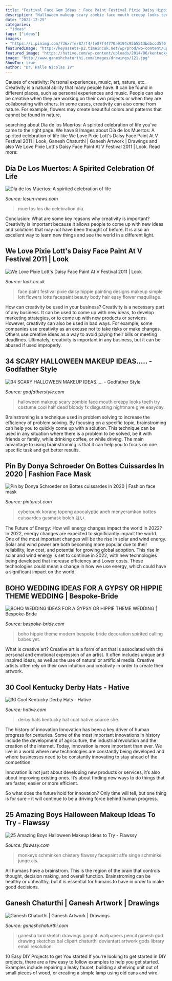 ```yaml
---
title: "Festival Face Gem Ideas : Face Paint Festival Pixie Daisy Hippie Painting Designs Makeup Simple Lott Flowers Lotts Facepaint Beauty Body Hair Easy Flower Maquillage"
description: "Halloween makeup scary zombie face mouth creepy looks teeth try costume cool half dead bloody fx disgusting nightmare give easyday"
date: "2022-12-25"
categories:
- "ideas"
tags: ["ideas"]
images:
- "https://i.pinimg.com/736x/fe/87/f4/fe87f44770a9194c92b5513bdbccd5f0.jpg"
featuredImage: "http://keyassets-p2.timeincuk.net/wp/prod/wp-content/uploads/sites/57/2011/08/pixieloittmacmmainimage.jpg"
featured_image: "https://hative.com/wp-content/uploads/2014/06/kentucky-derby-hats/2-kentucky-derby-hats.jpg"
image: "http://www.ganeshchaturthi.com/images/drawings/121.jpg"
ShowToc: true
author: "Dr. Halle Nicolas IV"
---
```



Causes of creativity: Personal experiences, music, art, nature, etc.
Creativity is a natural ability that many people have. It can be found in different places, such as personal experiences and music. People can also be creative when they are working on their own projects or when they are collaborating with others. In some cases, creativity can also come from nature. For example, flowers may create beautiful colors and patterns that cannot be found in nature.

	

		
searching about Día de los Muertos: A spirited celebration of life you've came to the right page. We have 8 Images about Día de los Muertos: A spirited celebration of life like We Love Pixie Lott&#039;s Daisy Face Paint At V Festival 2011 | Look, Ganesh Chaturthi | Ganesh Artwork | Drawings and also We Love Pixie Lott&#039;s Daisy Face Paint At V Festival 2011 | Look. Read more:
		
    
## Día De Los Muertos: A Spirited Celebration Of Life

<img loading=lazy src="https://www.gannett-cdn.com/-mm-/cc8e90d3b650539a40bd5ec86b6cb7b87b123189/c=0-247-4302-2677/local/-/media/2016/10/24/TXNMGroup/LasCruces/636129277023766552-Dia-de-los-Muertos-1-.jpg?width=3200&amp;height=1808&amp;fit=crop&amp;format=pjpg&amp;auto=webp" onerror="this.onerror=null;this.src='https://tse2.mm.bing.net/th?id=OIP.sy6KFnPy2Nzbs2d69tXtCQHaEL&amp;pid=15.1';" alt="Día de los Muertos: A spirited celebration of life">

_Source: lcsun-news.com_

>muertos los dia celebration día. 

	

Conclusion: What are some key reasons why creativity is important?
Creativity is important because it allows people to come up with new ideas and solutions that may not have been thought of before. It is also an excellent way to learn new things and see the world in a different light.

    
## We Love Pixie Lott&#039;s Daisy Face Paint At V Festival 2011 | Look

<img loading=lazy src="http://keyassets-p2.timeincuk.net/wp/prod/wp-content/uploads/sites/57/2011/08/pixieloittmacmmainimage.jpg" onerror="this.onerror=null;this.src='https://tse2.mm.bing.net/th?id=OIP.vkrB6bMaqOcZkArl9l1JGwHaGN&amp;pid=15.1';" alt="We Love Pixie Lott&#039;s Daisy Face Paint At V Festival 2011 | Look">

_Source: look.co.uk_

>face paint festival pixie daisy hippie painting designs makeup simple lott flowers lotts facepaint beauty body hair easy flower maquillage. 

	

How can creativity be used in your business?
Creativity is a necessary part of any business. It can be used to come up with new ideas, to develop marketing strategies, or to come up with new products or services. However, creativity can also be used in bad ways. For example, some companies use creativity as an excuse not to take risks or make changes. Others use creative ideas as a way to avoid paying their bills or meeting deadlines. Ultimately, creativity is important in any business, but it can be abused if used improperly.

    
## 34 SCARY HALLOWEEN MAKEUP IDEAS..... - Godfather Style

<img loading=lazy src="http://godfatherstyle.com/wp-content/uploads/2016/08/scary-makeup-....jpg" onerror="this.onerror=null;this.src='https://tse4.mm.bing.net/th?id=OIP.ySSkgmOg2xd6tRKxBT3AngHaLB&amp;pid=15.1';" alt="34 SCARY HALLOWEEN MAKEUP IDEAS..... - Godfather Style">

_Source: godfatherstyle.com_

>halloween makeup scary zombie face mouth creepy looks teeth try costume cool half dead bloody fx disgusting nightmare give easyday. 

	

Brainstroming is a technique used in problem solving to increase the efficiency of problem solving. By focusing on a specific topic, brainstroming can help you to quickly come up with a solution. This technique can be used in any situation where there is a problem to be solved, be it with friends or family, while drinking coffee, or while driving. The main advantage to using brainstroming is that it can help you to focus on one specific task and get better results.

    
## Pin By Donya Schroeder On Bottes Cuissardes In 2020 | Fashion Face Mask

<img loading=lazy src="https://i.pinimg.com/736x/fe/87/f4/fe87f44770a9194c92b5513bdbccd5f0.jpg" onerror="this.onerror=null;this.src='https://tse1.mm.bing.net/th?id=OIP.wWMsjzLsTSfvibo0netOSgAAAA&amp;pid=15.1';" alt="Pin by Donya Schroeder on Bottes cuissardes in 2020 | Fashion face mask">

_Source: pinterest.com_

>cyberpunk korang topeng apocalyptic aneh menyeramkan bottes cuissardes gasmask boleh はい. 

	

The Future of Energy: How will energy changes impact the world in 2022?
In 2022, energy changes are expected to significantly impact the world. One of the most important changes will be the rise in solar and wind energy. Solar and wind power are both becoming more popular due to their reliability, low cost, and potential for growing global adoption. This rise in solar and wind energy is set to continue in 2022, with new technologies being developed that increase efficiency and Lower costs. These technologies could mean a change in how we use energy, which could have a significant impact on the world.

    
## BOHO WEDDING IDEAS FOR A GYPSY OR HIPPIE THEME WEDDING | Bespoke-Bride

<img loading=lazy src="https://www.bespoke-bride.com/wp-content/uploads/2019/07/BOHO-WEDDING-DECORATION-IDEAS-GYPSY-HIPPIE-WEDDING-THEME-9.jpg" onerror="this.onerror=null;this.src='https://tse2.mm.bing.net/th?id=OIP.O8bCaY2ydaKzDKo3I_GV8wHaLH&amp;pid=15.1';" alt="BOHO WEDDING IDEAS FOR A GYPSY OR HIPPIE THEME WEDDING | Bespoke-Bride">

_Source: bespoke-bride.com_

>boho hippie theme modern bespoke bride decoration spirited calling babes yet. 

	

What is creative art?
Creative art is a form of art that is associated with the personal and emotional expression of an artist. It often includes unique and inspired ideas, as well as the use of natural or artificial media. Creative artists often rely on their own intuition and creativity in order to create their artwork.

    
## 30 Cool Kentucky Derby Hats - Hative

<img loading=lazy src="https://hative.com/wp-content/uploads/2014/06/kentucky-derby-hats/2-kentucky-derby-hats.jpg" onerror="this.onerror=null;this.src='https://tse4.mm.bing.net/th?id=OIP.vMy5OjfXGP__7l5tvUETnwHaLF&amp;pid=15.1';" alt="30 Cool Kentucky Derby Hats - Hative">

_Source: hative.com_

>derby hats kentucky hat cool hative source she. 

	

The history of innovation
Innovation has been a key driver of human progress for centuries. Some of the most important innovations in history include the development of agriculture, the industrial revolution and the creation of the internet.
Today, innovation is more important than ever. We live in a world where new technologies are constantly being developed and where businesses need to be constantly innovating to stay ahead of the competition.

Innovation is not just about developing new products or services, it’s also about improving existing ones. It’s about finding new ways to do things that are faster, easier or more efficient.

So what does the future hold for innovation? Only time will tell, but one thing is for sure – it will continue to be a driving force behind human progress.

    
## 25 Amazing Boys Halloween Makeup Ideas To Try - Flawssy

<img loading=lazy src="https://www.flawssy.com/wp-content/uploads/2016/05/Monkey-Face-Paint.jpg" onerror="this.onerror=null;this.src='https://tse4.mm.bing.net/th?id=OIP.B2AdnAtNgfe5Ic4L7_cKPQHaKI&amp;pid=15.1';" alt="25 Amazing Boys Halloween Makeup Ideas to Try - Flawssy">

_Source: flawssy.com_

>monkeys schminken chistery flawssy facepaint affe singe schminke junge als. 

	

All humans have a brainstrom. This is the region of the brain that controls thought, decision making, and overall function. Brainstroming can be healthy or unhealthy, but it is essential for humans to have in order to make good decisions.

    
## Ganesh Chaturthi | Ganesh Artwork | Drawings

<img loading=lazy src="http://www.ganeshchaturthi.com/images/drawings/121.jpg" onerror="this.onerror=null;this.src='https://tse3.mm.bing.net/th?id=OIP.wl8OGQTIwM-tfHrmiwm3hAHaKe&amp;pid=15.1';" alt="Ganesh Chaturthi | Ganesh Artwork | Drawings">

_Source: ganeshchaturthi.com_

>ganesha lord sketch drawings ganpati wallpapers pencil ganesh god drawing sketches bal clipart chaturthi deviantart artwork gods library email resolution. 

	

10 Easy DIY Projects to get You started
If you're looking to get started in DIY projects, there are a few easy to follow examples to help you get started. Examples include repairing a leaky faucet, building a shelving unit out of small pieces of wood, or creating a simple lamp using old cans and wire.

